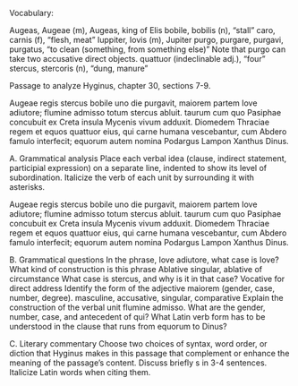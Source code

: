 Vocabulary:

Augeas, Augeae (m), Augeas, king of Elis
bobile, bobilis (n), “stall”
caro, carnis (f), “flesh, meat”
Iuppiter, Iovis (m), Jupiter
purgo, purgare, purgavi, purgatus, “to clean (something, from something else)” Note that purgo can take two accusative direct objects.
quattuor (indeclinable adj.), “four”
stercus, stercoris (n), “dung, manure”

Passage to analyze
Hyginus, chapter 30, sections 7-9.

Augeae regis stercus bobile uno die purgavit, maiorem partem Iove adiutore; flumine admisso totum stercus abluit.
taurum cum quo Pasiphae concubuit ex Creta insula Mycenis vivum adduxit.
Diomedem Thraciae regem et equos quattuor eius, qui carne humana vescebantur, cum Abdero famulo interfecit; equorum autem nomina Podargus Lampon Xanthus Dinus.

A. Grammatical analysis
Place each verbal idea (clause, indirect statement, participial expression) on a separate line, indented to show its level of subordination. Italicize the verb of each unit by surrounding it with asterisks.

Augeae regis stercus bobile uno die purgavit, maiorem partem Iove adiutore; flumine admisso totum stercus abluit.
taurum cum quo Pasiphae concubuit ex Creta insula Mycenis vivum adduxit.
Diomedem Thraciae regem et equos quattuor eius, qui carne humana vescebantur, cum Abdero famulo interfecit; equorum autem nomina Podargus Lampon Xanthus Dinus.

B. Grammatical questions
In the phrase, Iove adiutore, what case is Iove? What kind of construction is this phrase Ablative singular, ablative of circumstance 
What case is stercus, and why is it in that case? Vocative for direct address 
Identify the form of the adjective maiorem (gender, case, number, degree). masculine, accusative, singular, comparative
Explain the construction of the verbal unit flumine admisso. 
What are the gender, number, case, and antecedent of qui?
What Latin verb form has to be understood in the clause that runs from equorum to Dinus?

C. Literary commentary
Choose two choices of syntax, word order, or diction that Hyginus makes in this passage that complement or enhance the meaning of the passage’s content. Discuss briefly s in 3-4 sentences. Italicize Latin words when citing them.
